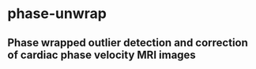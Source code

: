# phase-unwrap

## Phase wrapped outlier detection and correction of cardiac phase velocity MRI images
